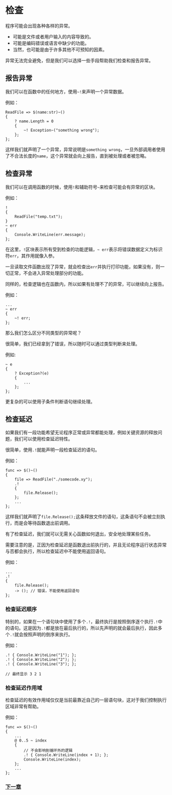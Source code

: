# 检查
程序可能会出现各种各样的异常。

- 可能是文件或者用户输入的内容导致的。
- 可能是编码错误或语言中缺少的功能。
- 当然，也可能是由于许多其他不可预知的因素。

异常无法完全避免，但是我们可以选择一些手段帮助我们检查和报告异常。

## 报告异常
我们可以在函数中的任何地方，使用`~!`来声明一个异常数据。

例如：
```
ReadFile => $(name:str)~()
{
    ? name.Length = 0
    {
        ~! Exception~("something wrong");
    };
};
```
这样我们就声明了一个异常，异常说明是`something wrong`，一旦外部调用者使用了不合法长度的`name`，这个异常就会向上报告，直到被处理或者被忽略。
## 检查异常
我们可以在调用函数的时候，使用`!`和辅助符号`~`来检查可能会有异常的区块。

例如：
```
!
{
    ReadFile("temp.txt");
}
~ err
{
    Console.WriteLine(err.message);
};
```
在这里，`!`区块表示所有受到检查的功能逻辑，`~ err`表示将错误数据定义为标识符`err`，其作用就像入参。

一旦读取文件函数出现了异常，就会检查出`err`并执行打印功能，如果没有，则一切正常，不会进入异常处理部分的功能。

同样的，检查逻辑也在函数内，所以如果有处理不了的异常，可以继续向上报告。

例如：
```
...
~ err 
{ 
    ~! err; 
};
```
那么我们怎么区分不同类型的异常呢？

很简单，我们已经拿到了错误，所以随时可以通过类型判断来处理。

例如:
```
~ e
{
    ? Exception?(e) 
    {
        ...
    };
};
```
更复杂的可以使用子条件判断语句继续处理。

## 检查延迟
如果我们有一段功能希望无论程序正常或异常都能处理，例如关键资源的释放问题，我们可以使用检查延迟特性。

很简单，使用`.!`就能声明一段检查延迟的语句。

例如：
```
func => $()~()
{
    file => ReadFile("./somecode.xy");
    .!
    {
        file.Release();  
    };
    ...
};
```
这样我们就声明了`file.Release();`这条释放文件的语句，这条语句不会被立刻执行，而是会等待函数退出前调用。

有了检查延迟，我们就可以无需关心函数如何退出，安全地处理某些任务。

需要注意的是，正因为检查延迟是函数退出前执行的，并且无论程序运行状态异常与否都会执行，所以检查延迟中不能使用返回语句。

例如：
```
...
.!
{
    file.Release();  
    -> (); // 错误，不能使用返回语句
};
```

### 检查延迟顺序
特别的，如果在一个语句块中使用了多个`.!`，最终执行是按照倒序逐个执行`.!`中的语句。这是因为`.!`都是放在最后执行的，所以先声明的就会最后执行，因此多个`.!`就会按照声明的倒序来执行。

例如：
```
.! { Console.WriteLine("1"); };
.! { Console.WriteLine("2"); };
.! { Console.WriteLine("3"); };

// 最终显示 3 2 1
```

### 检查延迟作用域
检查延迟的有效作用域仅仅是当前最靠近自己的一层语句块，这对于我们控制执行区域非常有帮助。

例如：
```
func => $()~()
{
    ...
    @ 0..5 ~ index
    {
        // 不会影响到循环外的逻辑
        .! { Console.WriteLine(index + 1); };
        Console.WriteLine(index);
    };
    ...
};
```
### [下一章](异步处理.md)